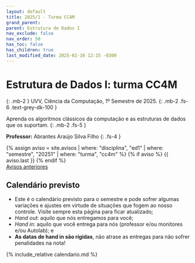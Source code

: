 ```yaml
---
layout: default
title: 2025/1 - Turma CC4M
grand_parent: 
parent: Estrutura de Dados I
nav_exclude: false
nav_order: 50
has_toc: false
has_children: true
last_modified_date: 2025-02-10 12:15 -0300
---
```


# **Estrutura de Dados I: turma CC4M**
{: .mb-2 }
UVV, Ciência da Computação, 1º Semestre de 2025.
{: .mb-2 .fs-6 .text-grey-dk-100 }

Aprenda os algoritmos clássicos da computação e as estruturas de dados que os
suportam.
{: .mb-2 .fs-5 }

**Professor:** Abrantes Araújo Silva Filho
{: .fs-4 }

<div class="d-flex">
  <div class="flex-justify-start" style="flex-grow: 1">
  {% assign aviso = site.avisos
     | where: "disciplina", "ed1"
     | where: "semestre", "20251"
     | where: "turma", "cc4m" %}
  {% if aviso %}
    {{ aviso.last }}
  {% endif %}
  </div>
</div>
<div style="flex-grow: 0">
  <a href="{{ page.dir }}avisos" class="btn btn-outline">Avisos anteriores</a>
</div>

## Calendário previsto
- Este é o calendário previsto para o semestre e pode sofrer algumas variações e
  ajustes em virtude de situações que fogem ao nosso controle. Visite sempre
  esta página para ficar atualizado;
- *Hand out*: aquilo que nós entregamos para você;
- *Hand in*: aquilo que você entrega para nós (professor e/ou monitores e/ou
  Autolab); e
- **As datas de hand in são rígidas**, não atrase as entregas para não sofrer
  penalidades na nota!
  
{% include_relative calendario.md %}
